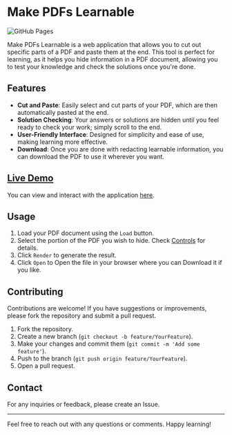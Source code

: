 # Make PDFs Learnable

![GitHub Pages](https://img.shields.io/badge/Live%20Demo-https%3A%2F%2Fnathanoy.github.io%2FmakePdfsLernable%2F-blue)

Make PDFs Learnable is a web application that allows you to cut out specific parts of a PDF and paste them at the end. This tool is perfect for learning, as it helps you hide information in a PDF document, allowing you to test your knowledge and check the solutions once you're done.

## Features

- **Cut and Paste**: Easily select and cut parts of your PDF, which are then automatically pasted at the end.
- **Solution Checking**: Your answers or solutions are hidden until you feel ready to check your work; simply scroll to the end.
- **User-Friendly Interface**: Designed for simplicity and ease of use, making learning more effective.
- **Download**: Once you are done with redacting learnable information, you can download the PDF to use it wherever you want.

## [Live Demo](https://nathanoy.github.io/makePdfsLernable/)

You can view and interact with the application [here](https://nathanoy.github.io/makePdfsLernable/).

## Usage

1. Load your PDF document using the `Load` button.
2. Select the portion of the PDF you wish to hide. Check [Controls](#Controls) for details.
3. Click `Render` to generate the result.
4. Click `Open` to Open the file in your browser where you can Download it if you like.

## Contributing

Contributions are welcome! If you have suggestions or improvements, please fork the repository and submit a pull request.

1. Fork the repository.
2. Create a new branch (`git checkout -b feature/YourFeature`).
3. Make your changes and commit them (`git commit -m 'Add some feature'`).
4. Push to the branch (`git push origin feature/YourFeature`).
5. Open a pull request.

## Contact

For any inquiries or feedback, please create an Issue.

---

Feel free to reach out with any questions or comments. Happy learning!
